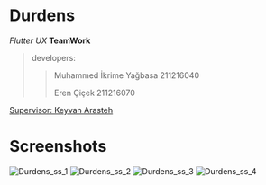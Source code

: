# Durdens

*Flutter* *UX* **TeamWork**

>developers:
> >Muhammed İkrime Yağbasa 211216040
> >
> >Eren Çiçek              211216070

[Supervisor: Keyvan Arasteh](https://github.com/keyvanarasteh/)

# Screenshots


![Durdens_ss_1](https://user-images.githubusercontent.com/104688772/208657489-db4172a5-b602-4d9c-aa5e-8ed416bca9f3.png)
![Durdens_ss_2](https://user-images.githubusercontent.com/104688772/208657550-e025c348-23b8-4dee-bb6a-0084da999242.png)
![Durdens_ss_3](https://user-images.githubusercontent.com/104688772/208657557-f907696a-27bd-4970-be7e-33f9625d31b0.png)
![Durdens_ss_4](https://user-images.githubusercontent.com/104688772/208657572-f98ed755-2e1d-46c3-b82b-b84ded0d6331.png)
